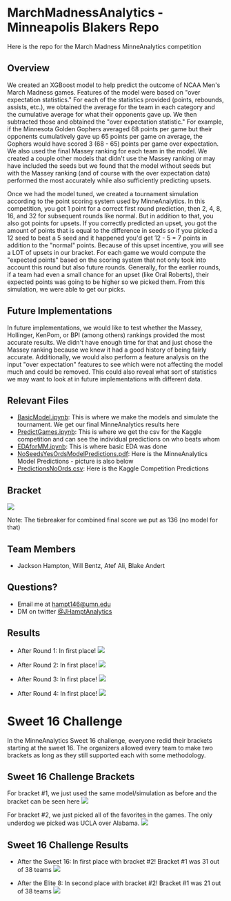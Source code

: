 # MarchMadnessAnalytics - Minneapolis Blakers Repo

Here is the repo for the March Madness MinneAnalytics competition

## Overview

We created an XGBoost model to help predict the outcome of NCAA Men's March Madness games. Features of the model were based on "over expectation statistics." For each of the statistics provided (points, rebounds, assists, etc.), we obtained the average for the team in each category and the cumulative average for what their opponents gave up. We then subtracted those and obtained the "over expectation statistic." For example, if the Minnesota Golden Gophers averaged 68 points per game but their opponents cumulatively gave up 65 points per game on average, the Gophers would have scored 3 (68 - 65) points per game over expectation. We also used the final Massey ranking for each team in the model. We created a couple other models that didn't use the Massey ranking or may have included the seeds but we found that the model without seeds but with the Massey ranking (and of course with the over expectation data) performed the most accurately while also sufficiently predicting upsets. 

Once we had the model tuned, we created a tournament simulation according to the point scoring system used by MinneAnalytics. In this competition, you got 1 point for a correct first round prediction, then 2, 4, 8, 16, and 32 for subsequent rounds like normal. But in addition to that, you also got points for upsets. If you correctly predicted an upset, you got the amount of points that is equal to the difference in seeds so if you picked a 12 seed to beat a 5 seed and it happened you'd get 12 - 5 = 7 points in addition to the "normal" points. Because of this upset incentive, you will see a LOT of upsets in our bracket. For each game we would compute the "expected points" based on the scoring system that not only took into account this round but also future rounds. Generally, for the earlier rounds, if a team had even a small chance for an upset (like Oral Roberts), their expected points was going to be higher so we picked them. From this simulation, we were able to get our picks.

## Future Implementations

In future implementations, we would like to test whether the Massey, Hollinger, KenPom, or BPI (among others) rankings provided the most accurate results. We didn't have enough time for that and just chose the Massey ranking because we knew it had a good history of being fairly accurate. 
Additionally, we would also perform a feature analysis on the input "over expectation" features to see which were not affecting the model much and could be removed. This could also reveal what sort of statistics we may want to look at in future implementations with different data.

## Relevant Files

* [BasicModel.ipynb](https://github.com/JCHampton/MarchMadnessAnalytics/blob/main/MarchMadness/BasicModel.ipynb): This is where we make the models and simulate the tournament. We get our final MinneAnalytics results here
* [PredictGames.ipynb](https://github.com/JCHampton/MarchMadnessAnalytics/blob/main/MarchMadness/PredictGames.ipynb): This is where we get the csv for the Kaggle competition and can see the individual predictions on who beats whom
* [EDAforMM.ipynb](https://github.com/JCHampton/MarchMadnessAnalytics/blob/main/MarchMadness/EDAforMM.ipynb): This is where basic EDA was done
* [NoSeedsYesOrdsModelPredictions.pdf](https://github.com/JCHampton/MarchMadnessAnalytics/blob/main/MarchMadness/NoSeedsYesOrdsModelPredictions.pdf): Here is the MinneAnalytics Model Predictions - picture is also below
* [PredictionsNoOrds.csv](https://github.com/JCHampton/MarchMadnessAnalytics/blob/main/MarchMadness/PredictionsNoOrds.csv): Here is the Kaggle Competition Predictions

## Bracket 

![](https://github.com/JCHampton/MarchMadnessAnalytics/blob/main/MarchMadness/MainBracket.png)

Note: The tiebreaker for combined final score we put as 136 (no model for that)

## Team Members
* Jackson Hampton, Will Bentz, Atef Ali, Blake Andert

## Questions?
* Email me at hampt146@umn.edu 
* DM on twitter [@JHamptAnalytics](https://twitter.com/JHamptAnalytics)

## Results
* After Round 1: In first place! 
![](https://github.com/JCHampton/MarchMadnessAnalytics/blob/main/MarchMadness/Round1Results.png)

* After Round 2: In first place! 
![](https://github.com/JCHampton/MarchMadnessAnalytics/blob/main/MarchMadness/Round2Results.png)

* After Round 3: In first place! 
![](https://github.com/JCHampton/MarchMadnessAnalytics/blob/main/MarchMadness/Round3Results.png)

* After Round 4: In first place!
![](https://github.com/JCHampton/MarchMadnessAnalytics/blob/main/MarchMadness/Round4Results.png)

# Sweet 16 Challenge

In the MinneAnalytics Sweet 16 challenge, everyone redid their brackets starting at the sweet 16. 
The organizers allowed every team to make two brackets as long as they still supported each with some methodology.

## Sweet 16 Challenge Brackets

For bracket #1, we just used the same model/simulation as before and the bracket can be seen here
![](https://github.com/JCHampton/MarchMadnessAnalytics/blob/main/MarchMadness/Sweet16ChallengeBracket1.PNG)

For bracket #2, we just picked all of the favorites in the games. The only underdog we picked was UCLA over Alabama.
![](https://github.com/JCHampton/MarchMadnessAnalytics/blob/main/MarchMadness/Sweet16ChallengeBracket2.PNG)

## Sweet 16 Challenge Results

* After the Sweet 16: In first place with bracket #2! Bracket #1 was 31 out of 38 teams
![](https://github.com/JCHampton/MarchMadnessAnalytics/blob/main/MarchMadness/Sweet16ChallengeRound3Results.PNG)

* After the Elite 8: In second place with bracket #2! Bracket #1 was 21 out of 38 teams
![](https://github.com/JCHampton/MarchMadnessAnalytics/blob/main/MarchMadness/Sweet16ChallengeRound4Results.PNG)
